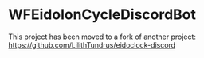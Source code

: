 # WFEidolonCycleDiscordBot

This project has been moved to a fork of another project: 
https://github.com/LilithTundrus/eidoclock-discord